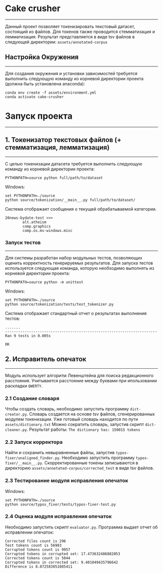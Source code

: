 # Cake crusher
____
Данный проект позволяет токенизировать текстовый датасет, состоящий из файлов. Для токенов также проводится стемматизация и лемматизация. Результат представляется в виде tsv файлов в следующей директории: 
`assets/annotated-corpus`
## Настройка Окружения
____
Для создания окружения и установки зависимостей требуется выполнить следующую команду из корневой директории проекта (должна быть установлена anaconda):

```
conda env create -f assets/environment.yml
conda activate cake-crusher
```
# Запуск проекта
____
## 1. Токенизатор текстовых файлов (+ стемматизация, лемматизация)
____

С целью токенизации датасета требуется выполнить следующую команду из корневой директории проекта:

`PYTHONPATH=source python full/path/to/dataset`

Windows:
```
set PYTHONPATH=./source
python source/tokenization/__main__.py full/path/to/dataset/
```

Система отображает сообщения о текущей обрабатываемой категории.
```
20news-bydate-test >>>
        alt.atheism
        comp.graphics
        comp.os.ms-windows.misc
```

### Запуск тестов
____
Для системы разработан набор модульных тестов, позволяющих оценить корректность генерируемых результатов. Для запуска тестов используется следующая команда, которую необходимо выполнять из корневой директории проекта:

`PYTHONPATH=source python -m unittest`

Windows:
```
set PYTHONPATH=./source
python source/tokenization/tests/test_tokenizer.py
```

Система отображает стандартный отчет о результатах выполнения тестов:
```
.......
----------------------------------------------------------------------
Ran 9 tests in 0.005s

OK
```
## 2. Исправитель опечаток
____
Модуль использует алгоритм Левенштейна для поиска редакционного расстояния. 
Учитывается расстояние между буквами при ипользовании раскладки `QWERTY`.
### 2.1 Создание словаря
Чтобы создать словарь, необходимо запустить программу `dict-creator.py`.
Словарь создается на основе tsv файлов, сгенерированных модулем токенизации. 
Уже готовый словарь находится по пути `assets/dictionary.txt`
Можно сократить словарь, запустив скрипт `dict-cleaner.py`.
Результат работы:
`The dictionary has: 150015 tokens`
### 2.2 Запуск корректора
Найти и сохранить невыравненные файлы, запустив `typos-fixer/unaligned_finder.py`.
Необходимо запустить программу `typos-fixer/__main__.py`. Скорректированные токены записываются в директорию 
`assets/annotated-corpus/corrected_test` в виде tsv файлов.
### 2.3 Тестирование модуля исправления опечаток
Windows:
```
set PYTHONPATH=./source
python source/typos_fixer/tests/typos-fixer-test.py
```
### 2.4 Оценка модуля исправления опечаток
Необходимо запустить скрипт `evaluator.py`. Программа выдает отчет об исправлении опечаток:
```
Corrected files count is 296
Test tokens count is 56983
Corrupted tokens count is 9957
Corrupted tokens in corrupted set: 17.473632486882053
Corrected tokens count is 5044
Corrupted tokens in corrected set: 9.401049435796642
Difference is 8.072583051085411
```
